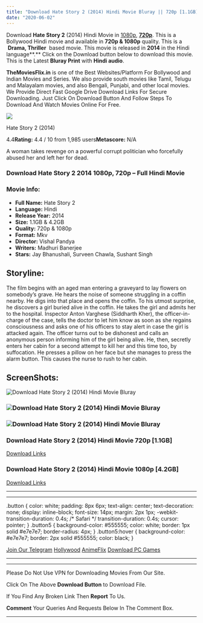 ```yaml
---
title: "Download Hate Story 2 (2014) Hindi Movie Bluray || 720p [1.1GB] || 1080p [4.2GB]"
date: "2020-06-02"
---
```


Download **Hate Story 2** (2014) Hindi Movie in [1080p](https://1moviesflix.com/1080p-movies/), [**720p**](https://1moviesflix.com/720p-movies/). This is a Bollywood Hindi movie and available in **720p & 1080p** quality. This is a  **Drama, Thriller**  based movie. This movie is released in **2014** in the Hindi language**.** Click on the Download button below to download this movie. This is the Latest **Bluray Print** with **Hindi audio**.

**TheMoviesFlix.in** is one of the Best Websites/Platform For Bollywood and Indian Movies and Series. We also provide south movies like Tamil, Telugu and Malayalam movies, and also Bengali, Punjabi, and other local movies. We Provide Direct Fast Google Drive Download Links For Secure Downloading. Just Click On Download Button And Follow Steps To Download And Watch Movies Online For Free.

[![](https://m.media-amazon.com/images/M/MV5BOTZiZmVmYmItMTA5Yy00YWI3LThmMDktM2ZmMWI5NDc2MWRkXkEyXkFqcGdeQXVyODE5NzE3OTE@._V1_SX300.jpg)](https://www.imdb.com/title/tt3619772/ "Hate Story 2")

Hate Story 2 (2014)

4.4**Rating:** 4.4 / 10 from 1,985 users**Metascore:** N/A

A woman takes revenge on a powerful corrupt politician who forcefully abused her and left her for dead.

### Download Hate Story 2 2014 1080p, 720p – Full Hindi Movie

### Movie Info:

- **Full Name:** Hate Story 2
- **Language:** Hindi
- **Release Year:** 2014
- **Size:** 1.1GB & 4.2GB
- **Quality:** 720p & 1080p
- **Format:** Mkv
- **Director:** Vishal Pandya
- **Writers:** Madhuri Banerjee
- **Stars:** Jay Bhanushali, Surveen Chawla, Sushant Singh

## Storyline:

The film begins with an aged man entering a graveyard to lay flowers on somebody’s grave. He hears the noise of someone struggling in a coffin nearby. He digs into that place and opens the coffin. To his utmost surprise, he discovers a girl buried alive in the coffin. He takes the girl and admits her to the hospital. Inspector Anton Varghese (Siddharth Kher), the officer-in-charge of the case, tells the doctor to let him know as soon as she regains consciousness and asks one of his officers to stay alert in case the girl is attacked again. The officer turns out to be dishonest and calls an anonymous person informing him of the girl being alive. He, then, secretly enters her cabin for a second attempt to kill her and this time too, by suffocation. He presses a pillow on her face but she manages to press the alarm button. This causes the nurse to rush to her cabin.

## ScreenShots:

![Download Hate Story 2 (2014) Hindi Movie Bluray](https://m.media-amazon.com/images/M/MV5BZTMwNWRmZmUtMjI5Zi00MDJhLTk1M2YtZTU4ZDM2NGZlMmI5XkEyXkFqcGdeQXVyNDUzOTQ5MjY@._V1_QL50_.jpg)

### ![Download Hate Story 2 (2014) Hindi Movie Bluray](https://m.media-amazon.com/images/M/MV5BYTA1MTM4MmUtYTZjYS00YmQwLWIyN2EtMzI1OTZhNmM3ZjU4XkEyXkFqcGdeQXVyNDUzOTQ5MjY@._V1_QL50_SY1000_SX1600_AL_.jpg)

### ![Download Hate Story 2 (2014) Hindi Movie Bluray](https://m.media-amazon.com/images/M/MV5BMzRkOTFkNDgtNTgxZS00MThmLWE3ZmUtMDZiMTExZTViMmU5XkEyXkFqcGdeQXVyNDUzOTQ5MjY@._V1_QL50_SX1548_CR0,0,1548,999_AL_.jpg)

### Download Hate Story 2 (2014) Hindi Movie 720p \[1.1GB\]

[Download Links](https://1moviesflix.com?a270777880=cUtTTTZCbUZHOWM4cVY3RDA2R1Fjd0dMSHk2bjhjT1cvd3hqRUN2cVZmSEpjNHVIbTVRT2QrUXhFekJ5SUx4TXpzWFJ1VDg3RUJqeVNJdWdsUzNQM0o5V00rNytURGhLeUhTWWJxWjJwdzg9)

### Download Hate Story 2 (2014) Hindi Movie 1080p \[4.2GB\] 

[Download Links](https://1moviesflix.com?a270777880=cUtTTTZCbUZHOWM4cVY3RDA2R1Fjd0dMSHk2bjhjT1cvd3hqRUN2cVZmSEpjNHVIbTVRT2QrUXhFekJ5SUx4TWRKZmh2OFRKM0MzWVlvQVNUNko2UkZFSFJmelVabFQ1UE5nOG8xc3Y0MGM9)

* * *

* * *

.button { color: white; padding: 8px 6px; text-align: center; text-decoration: none; display: inline-block; font-size: 14px; margin: 2px 1px; -webkit-transition-duration: 0.4s; /\* Safari \*/ transition-duration: 0.4s; cursor: pointer; } .button5 { background-color: #555555; color: white; border: 1px solid #e7e7e7; border-radius: 4px; } .button5:hover { background-color: #e7e7e7; border: 2px solid #555555; color: black; }

[Join Our Telegram](http://gdrivepro.xyz/join.php) [Hollywood](https://moviesverse.com/) [AnimeFlix](https://animeflix.in/) [Download PC Games](https://gamesflix.net/)  

* * *

* * *

  

Please Do Not Use VPN for Downloading Movies From Our Site.

Click On The Above **Download Button** to Download File.

If You Find Any Broken Link Then **Report** To Us.

**Comment** Your Queries And Requests Below In The Comment Box.

* * *
